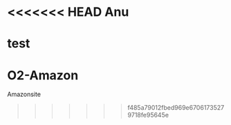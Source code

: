 <<<<<<< HEAD
Anu
===

test
=======
O2-Amazon
=========

Amazonsite
>>>>>>> f485a79012fbed969e67061735279718fe95645e
